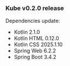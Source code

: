 ### Kube v0.2.0 release

Dependencies update:
- Kotlin 2.1.0
- Kotlin HTML 0.12.0
- Kotlin CSS 2025.1.10
- Spring Web 6.2.2
- Spring Boot 3.4.2
